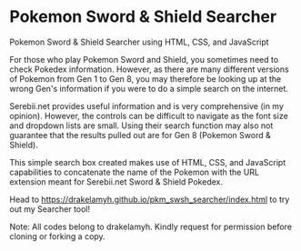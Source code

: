 # Pokemon Sword &amp; Shield Searcher
Pokemon Sword &amp; Shield Searcher using HTML, CSS, and JavaScript

For those who play Pokemon Sword and Shield, you sometimes need to check Pokedex information. However, as there are many different versions of Pokemon from Gen 1 to Gen 8, you may therefore be looking up at the wrong Gen's information if you were to do a simple search on the internet.

Serebii.net provides useful information and is very comprehensive (in my opinion). However, the controls can be difficult to navigate as the font size and dropdown lists are small. Using their search function may also not guarantee that the results pulled out are for Gen 8 (Pokemon Sword &amp; Shield).

This simple search box created makes use of HTML, CSS, and JavaScript capabilities to concatenate the name of the Pokemon with the URL extension meant for Serebii.net Sword & Shield Pokedex.

Head to https://drakelamyh.github.io/pkm_swsh_searcher/index.html to try out my Searcher tool!

Note: All codes belong to drakelamyh. Kindly request for permission before cloning or forking a copy.
